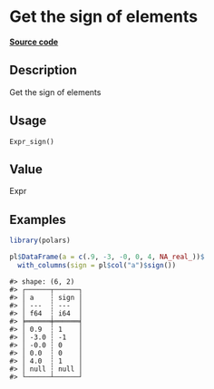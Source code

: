 

# Get the sign of elements

[**Source code**](https://github.com/pola-rs/r-polars/tree/c47431ca69622f79ed7a3f1d7bfee6075ffabfee/R/after-wrappers.R#L20)

## Description

Get the sign of elements

## Usage

<pre><code class='language-R'>Expr_sign()
</code></pre>

## Value

Expr

## Examples

``` r
library(polars)

pl$DataFrame(a = c(.9, -3, -0, 0, 4, NA_real_))$
  with_columns(sign = pl$col("a")$sign())
```

    #> shape: (6, 2)
    #> ┌──────┬──────┐
    #> │ a    ┆ sign │
    #> │ ---  ┆ ---  │
    #> │ f64  ┆ i64  │
    #> ╞══════╪══════╡
    #> │ 0.9  ┆ 1    │
    #> │ -3.0 ┆ -1   │
    #> │ -0.0 ┆ 0    │
    #> │ 0.0  ┆ 0    │
    #> │ 4.0  ┆ 1    │
    #> │ null ┆ null │
    #> └──────┴──────┘
